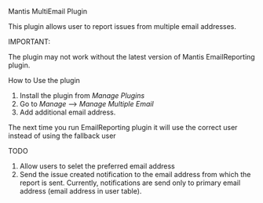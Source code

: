 Mantis MultiEmail Plugin

This plugin allows user to report issues from multiple email addresses.

IMPORTANT:

The plugin may not work without the latest version of Mantis EmailReporting plugin.

How to Use the plugin

1. Install the plugin from *Manage Plugins*
2. Go to *Manage* --> *Manage Multiple Email*
3. Add additional email address.

The next time you run EmailReporting plugin it will use the correct user instead of using the fallback user

TODO

1. Allow users to selet the preferred email address
2. Send the issue created notification to the email address from which the report is sent. Currently, notifications are send only to primary email address (email address in user table).

